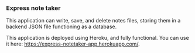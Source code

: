 ### Express note taker

This application can write, save, and delete notes files, storing them in a backend JSON file functioning as a database. 

This application is deployed using Heroku, and fully functional. You can use it here: https://express-notetaker-app.herokuapp.com/.  
